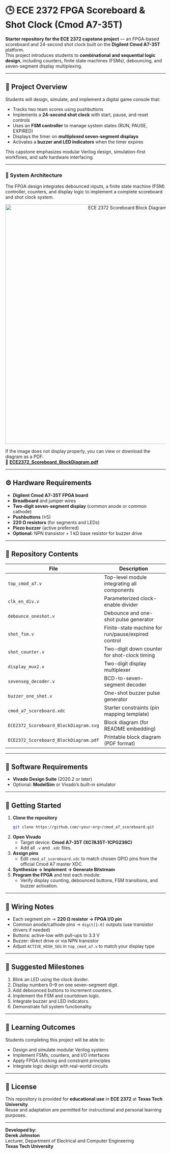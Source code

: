 # 🕒 ECE 2372 FPGA Scoreboard & Shot Clock (Cmod A7-35T)

**Starter repository for the ECE 2372 capstone project** — an FPGA-based scoreboard and 24-second shot clock built on the **Digilent Cmod A7-35T** platform.  
This project introduces students to **combinational and sequential logic design**, including counters, finite state machines (FSMs), debouncing, and seven-segment display multiplexing.

---

## 🎯 Project Overview
Students will design, simulate, and implement a digital game console that:
- Tracks two team scores using pushbuttons  
- Implements a **24-second shot clock** with start, pause, and reset controls  
- Uses an **FSM controller** to manage system states (RUN, PAUSE, EXPIRED)  
- Displays the timer on **multiplexed seven-segment displays**  
- Activates a **buzzer and LED indicators** when the timer expires  

This capstone emphasizes modular Verilog design, simulation-first workflows, and safe hardware interfacing.

---

### 🔧 System Architecture

The FPGA design integrates debounced inputs, a finite state machine (FSM) controller, counters, and display logic to implement a complete scoreboard and shot clock system.

<p align="center">
  <img src="ECE2372_Scoreboard_BlockDiagram.svg" alt="ECE 2372 Scoreboard Block Diagram" width="750"/>
</p>

If the image does not display properly, you can view or download the diagram as a PDF:  
📄 [**ECE2372_Scoreboard_BlockDiagram.pdf**](ECE2372_Scoreboard_BlockDiagram.pdf)

---

## ⚙️ Hardware Requirements
- **Digilent Cmod A7-35T FPGA board**  
- **Breadboard** and jumper wires  
- **Two-digit seven-segment display** (common anode or common cathode)  
- **Pushbuttons** (≥5)  
- **220 Ω resistors** (for segments and LEDs)  
- **Piezo buzzer** (active preferred)  
- **Optional:** NPN transistor + 1 kΩ base resistor for buzzer drive  

---

## 📁 Repository Contents
| File | Description |
|------|--------------|
| `top_cmod_a7.v` | Top-level module integrating all components |
| `clk_en_div.v` | Parameterized clock-enable divider |
| `debounce_oneshot.v` | Debounce and one-shot pulse generator |
| `shot_fsm.v` | Finite-state machine for run/pause/expired control |
| `shot_counter.v` | Two-digit down counter for shot-clock timing |
| `display_mux2.v` | Two-digit display multiplexer |
| `sevenseg_decoder.v` | BCD-to-seven-segment decoder |
| `buzzer_one_shot.v` | One-shot buzzer pulse generator |
| `cmod_a7_scoreboard.xdc` | Starter constraints (pin mapping template) |
| `ECE2372_Scoreboard_BlockDiagram.svg` | Block diagram (for README embedding) |
| `ECE2372_Scoreboard_BlockDiagram.pdf` | Printable block diagram (PDF format) |

---

## 🧰 Software Requirements
- **Vivado Design Suite** (2020.2 or later)  
- Optional: **ModelSim** or Vivado’s built-in simulator  

---

## 🧩 Getting Started
1. **Clone the repository**
   ```bash
   git clone https://github.com/<your-org>/cmod_a7_scoreboard.git
   ```
2. **Open Vivado**
   - Target device: **Cmod A7-35T (XC7A35T-1CPG236C)**
   - Add all `.v` and `.xdc` files.
3. **Assign pins**
   - Edit `cmod_a7_scoreboard.xdc` to match chosen GPIO pins from the official Cmod A7 master XDC.
4. **Synthesize → Implement → Generate Bitstream**
5. **Program the FPGA** and test each module:
   - Verify display counting, debounced buttons, FSM transitions, and buzzer activation.

---

## 🔌 Wiring Notes
- Each segment pin → **220 Ω resistor → FPGA I/O pin**  
- Common anode/cathode pins → `digit[1:0]` outputs (use transistor drivers if needed)  
- Buttons: active-low with pull-ups to 3.3 V  
- Buzzer: direct drive or via NPN transistor  
- Adjust `ACTIVE_HIGH_SEG` in `top_cmod_a7.v` to match your display type  

---

## 🧪 Suggested Milestones
1. Blink an LED using the clock divider.  
2. Display numbers 0–9 on one seven-segment digit.  
3. Add debounced buttons to increment counters.  
4. Implement the FSM and countdown logic.  
5. Integrate buzzer and LED indicators.  
6. Demonstrate full system functionality.  

---

## 🏁 Learning Outcomes
Students completing this project will be able to:
- Design and simulate modular Verilog systems  
- Implement FSMs, counters, and I/O interfaces  
- Apply FPGA clocking and constraint principles  
- Integrate logic design with real-world circuits  

---

## 📜 License
This repository is provided for **educational use** in **ECE 2372** at **Texas Tech University**.  
Reuse and adaptation are permitted for instructional and personal learning purposes.

---

**Developed by:**  
**Derek Johnston**  
Lecturer, Department of Electrical and Computer Engineering  
**Texas Tech University**
